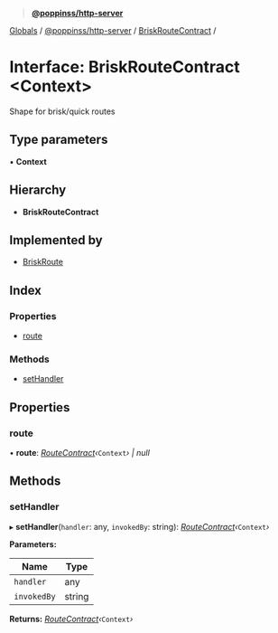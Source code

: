 > **[@poppinss/http-server](../README.md)**

[Globals](../README.md) / [@poppinss/http-server](../modules/_poppinss_http_server.md) / [BriskRouteContract](_poppinss_http_server.briskroutecontract.md) /

# Interface: BriskRouteContract <**Context**>

Shape for brisk/quick routes

## Type parameters

▪ **Context**

## Hierarchy

* **BriskRouteContract**

## Implemented by

* [BriskRoute](../classes/_poppinss_http_server.briskroute.md)

## Index

### Properties

* [route](_poppinss_http_server.briskroutecontract.md#route)

### Methods

* [setHandler](_poppinss_http_server.briskroutecontract.md#sethandler)

## Properties

###  route

• **route**: *[RouteContract](_poppinss_http_server.routecontract.md)‹*`Context`*› | null*

## Methods

###  setHandler

▸ **setHandler**(`handler`: any, `invokedBy`: string): *[RouteContract](_poppinss_http_server.routecontract.md)‹*`Context`*›*

**Parameters:**

Name | Type |
------ | ------ |
`handler` | any |
`invokedBy` | string |

**Returns:** *[RouteContract](_poppinss_http_server.routecontract.md)‹*`Context`*›*